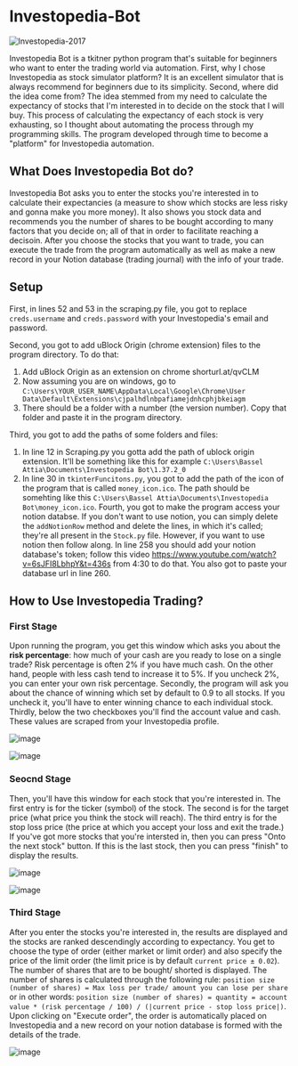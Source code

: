 # Investopedia-Bot
![Investopedia-2017](https://user-images.githubusercontent.com/40627412/136075564-c1179715-164c-4e87-b81c-154adf20fb41.png)

Investopedia Bot is a tkitner python program that's suitable for beginners who want to enter the trading world via automation. First, why I chose Investopedia as stock simulator platform? It is an excellent simulator that is always recommend for beginners due to its simplicity. Second, where did the idea come from? The idea stemmed from my need to calculate the expectancy of stocks that I'm interested in to decide on the stock that I will buy. This process of calculating the expectancy of each stock is very exhausting, so I thought about automating the process through my programming skills. The program developed through time to become a "platform" for Investopedia automation.
## What Does Investopedia Bot do?
Investopedia Bot asks you to enter the stocks you're interested in to calculate their expectancies (a measure to show which stocks are less risky and gonna make you more money).
It also shows you stock data and recommends you the number of shares to be bought according to many factors that you decide on; all of that in order to facilitate reaching a decisoin. After you choose the stocks that you want to trade, you can execute the trade from the program automatically as well as make a new record in your Notion database (trading journal) with the info of your trade. 
## Setup
First, in lines 52 and 53 in the scraping.py file, you got to replace `creds.username` and `creds.password` with your Investopedia's email and password.

Second, you got to add uBlock Origin (chrome extension) files to the program directory. To do that:
1. Add uBlock Origin as an extension on chrome shorturl.at/qvCLM
2. Now assuming you are on windows, go to `C:\Users\YOUR_USER_NAME\AppData\Local\Google\Chrome\User Data\Default\Extensions\cjpalhdlnbpafiamejdnhcphjbkeiagm`
3. There should be a folder with a number (the version number). Copy that folder and paste it in the program directory.

Third, you got to add the paths of some folders and files:
1. In line 12 in Scraping.py you gotta add the path of ublock origin extension. It'll be something like this for example `C:\Users\Bassel Attia\Documents\Investopedia Bot\1.37.2_0`
2. In line 30 in `tkinterFuncitons.py`, you got to add the path of the icon of the program that is called `money_icon.ico`. The path should be somehting like this `C:\Users\Bassel Attia\Documents\Investopedia Bot\money_icon.ico`.
Fourth, you got to make the program access your notion databse. If you don't want to use notion, you can simply delete the `addNotionRow` method and delete the lines, in which it's called; they're all present in the `Stock.py` file. However, if you want to use notion then follow along. In line 258 you should add your notion database's token; follow this video https://www.youtube.com/watch?v=6sJFI8LbhpY&t=436s from 4:30 to do that. You also got to paste your database url in line 260.
## How to Use Investopedia Trading?
### First Stage
Upon running the program, you get this window which asks you about the **risk percentage**: how much of your cash are you ready to lose on a single trade? Risk percentage is often 2% if you have much cash. On the other hand, people with less cash tend to increase it to 5%. If you uncheck 2%, you can enter your own risk percentage. Secondly, the program will ask you about the chance of winning which set by default to 0.9 to all stocks. If you uncheck it, you'll have to enter winning chance to each individual stock. Thirdly, below the two checkboxes you'll find the account value and cash. These values are scraped from your Investopedia profile.

![image](https://user-images.githubusercontent.com/40627412/136844357-76fa68f2-5ea8-4626-b633-ba1c21baef12.png)


![image](https://user-images.githubusercontent.com/40627412/135750345-24be1cf0-889d-4085-a896-03318fb0a248.png)
### Seocnd Stage
Then, you'll have this window for each stock that you're interested in. The first entry is for the ticker (symbol) of the stock. The second is for the target price (what price you think the stock will reach). The third entry is for the stop loss price (the price at which you accept your loss and exit the trade.) If you've got more stocks that you're intersted in, then you can press "Onto the next stock" button. If this is the last stock, then you can press "finish" to display the results.

![image](https://user-images.githubusercontent.com/40627412/136844395-f4694ab3-1a72-474d-9629-348207852646.png)

![image](https://user-images.githubusercontent.com/40627412/135750914-2b92c67f-d3f7-4b67-91a0-84b03a4dcb7b.png)
### Third Stage
After you enter the stocks you're interested in, the results are displayed and the stocks are ranked descendingly according to expectancy. You get to choose the type of order (either market or limit order) and also specify the price of the limit order (the limit price is by default `current price ± 0.02`). The number of shares that are to be bought/ shorted is displayed. The number of shares is calculated through the following rule: `position size (number of shares) = Max loss per trade/ amount you can lose per share` or in other words: `position size (number of shares) = quantity = account value * (risk percentage / 100) / (|current price - stop loss price|)`. Upon clicking on "Execute order", the order is automatically placed on Investopedia and a new record on your notion database is formed with the details of the trade.

![image](https://user-images.githubusercontent.com/40627412/136072260-660f6a72-d608-48ef-b480-ac4e3728974b.png)

